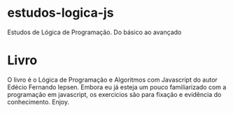 # estudos-logica-js
 Estudos de Lógica de Programação. Do básico ao avançado

# Livro
 O livro é o Lógica de Programação e Algoritmos com Javascript do autor Edécio Fernando Iepsen. Embora eu já esteja um pouco familiarizado com a programação em javascript, os exercicios são para fixação e evidência do conhecimento.
 Enjoy.
